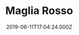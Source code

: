 ---
date: 2019-06-11T17:04:24.000Z
title: Maglia Rosso
latitude: 52.19020828674799
longitude: 0.7234411384232506
category: checkin
---